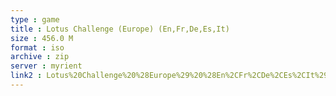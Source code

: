 ```yaml
---
type : game
title : Lotus Challenge (Europe) (En,Fr,De,Es,It)
size : 456.0 M
format : iso
archive : zip
server : myrient
link2 : Lotus%20Challenge%20%28Europe%29%20%28En%2CFr%2CDe%2CEs%2CIt%29
---
```

